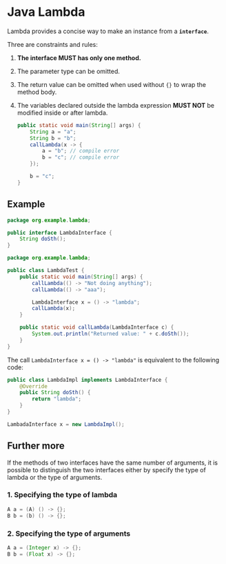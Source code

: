 # Java Lambda

Lambda provides a concise way to make an instance from a **`interface`**.

Three are constraints and rules:

1. **The interface MUST has only one method.**
2. The parameter type can be omitted.
3. The return value can be omitted when used without `{}` to wrap the method body.
4. The variables declared outside the lambda expression **MUST NOT** be modified inside or after lambda.

    ```java
    public static void main(String[] args) {
        String a = "a";
        String b = "b";
        callLambda(x -> {
            a = "b"; // compile error
            b = "c"; // compile error
        });

        b = "c";
    }
    ```

## Example

```java
package org.example.lambda;

public interface LambdaInterface {
    String doSth();
}
```

```java
package org.example.lambda;

public class LambdaTest {
    public static void main(String[] args) {
        callLambda(() -> "Not doing anything");
        callLambda(() -> "aaa");

        LambdaInterface x = () -> "lambda";
        callLambda(x);
    }

    public static void callLambda(LambdaInterface c) {
        System.out.println("Returned value: " + c.doSth());
    }
}
```

The call `LambdaInterface x = () -> "lambda"` is equivalent to the following code:

```java
public class LambdaImpl implements LambdaInterface {
    @Override
    public String doSth() {
        return "lambda";
    }
}

LambadaInterface x = new LambdaImpl();
```

## Further more

If the methods of two interfaces have the same number of arguments,
it is possible to distinguish the two interfaces either by specify the type of lambda or the type of arguments.

### 1. Specifying the type of lambda

```java
A a = (A) () -> {};
B b = (b) () -> {};
```

### 2. Specifying the type of arguments

```java
A a = (Integer x) -> {};
B b = (Float x) -> {};
```

